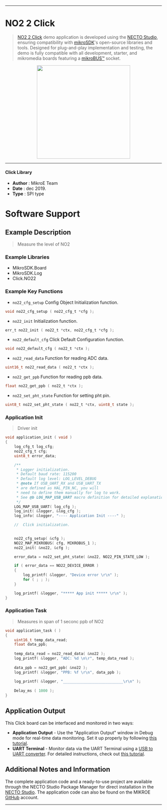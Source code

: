 
---
# NO2 2 Click

> [NO2 2 Click](https://www.mikroe.com/?pid_product=MIKROE-3700) demo application is developed using
the [NECTO Studio](https://www.mikroe.com/necto), ensuring compatibility with [mikroSDK](https://www.mikroe.com/mikrosdk)'s
open-source libraries and tools. Designed for plug-and-play implementation and testing, the demo is fully compatible with
all development, starter, and mikromedia boards featuring a [mikroBUS&trade;](https://www.mikroe.com/mikrobus) socket.

<p align="center">
  <img src="https://www.mikroe.com/?pid_product=MIKROE-3700&image=1" height=300px>
</p>

---

#### Click Library

- **Author**        : MikroE Team
- **Date**          : dec 2019.
- **Type**          : SPI type

# Software Support

## Example Description

> 
> Measure the level of NO2
> 

### Example Libraries

- MikroSDK.Board
- MikroSDK.Log
- Click.NO22

### Example Key Functions

- `no22_cfg_setup` Config Object Initialization function. 
```c
void no22_cfg_setup ( no22_cfg_t *cfg );
``` 
 
- `no22_init` Initialization function. 
```c
err_t no22_init ( no22_t *ctx, no22_cfg_t *cfg );
```

- `no22_default_cfg` Click Default Configuration function. 
```c
void no22_default_cfg ( no22_t *ctx );
```

- `no22_read_data` Function for reading ADC data. 
```c
uint16_t no22_read_data ( no22_t *ctx );
```
 
- `no22_get_ppb` Function for reading ppb data. 
```c
float no22_get_ppb ( no22_t *ctx );
```

- `no22_set_pht_state` Function for setting pht pin. 
```c
uint8_t no22_set_pht_state ( no22_t *ctx, uint8_t state );
```

### Application Init

>
> Driver init
> 

```c
void application_init ( void )
{
    log_cfg_t log_cfg;
    no22_cfg_t cfg;
    uint8_t error_data;

    /** 
     * Logger initialization.
     * Default baud rate: 115200
     * Default log level: LOG_LEVEL_DEBUG
     * @note If USB_UART_RX and USB_UART_TX 
     * are defined as HAL_PIN_NC, you will 
     * need to define them manually for log to work. 
     * See @b LOG_MAP_USB_UART macro definition for detailed explanation.
     */
    LOG_MAP_USB_UART( log_cfg );
    log_init( &logger, &log_cfg );
    log_info( &logger, "---- Application Init ----" );

    //  Click initialization.

    
    no22_cfg_setup( &cfg );
    NO22_MAP_MIKROBUS( cfg, MIKROBUS_1 );
    no22_init( &no22, &cfg );

    error_data = no22_set_pht_state( &no22, NO22_PIN_STATE_LOW );

    if ( error_data == NO22_DEVICE_ERROR )
    {
        log_printf( &logger, "Device error \r\n" );
        for ( ; ; );
    }

    log_printf( &logger, "***** App init ***** \r\n" );
}
```

### Application Task

>
> Measures in span of 1 seconc ppb of NO2
> 

```c
void application_task ( )
{
    uint16_t temp_data_read;
    float data_ppb;
    
    temp_data_read = no22_read_data( &no22 );
    log_printf( &logger, "ADC: %d \n\r", temp_data_read );
    
    data_ppb = no22_get_ppb( &no22 );
    log_printf( &logger, "PPB: %f \r\n", data_ppb );
    
    log_printf( &logger, "___________________________\r\n" );
    
    Delay_ms ( 1000 );
}
```

## Application Output

This Click board can be interfaced and monitored in two ways:
- **Application Output** - Use the "Application Output" window in Debug mode for real-time data monitoring.
Set it up properly by following [this tutorial](https://www.youtube.com/watch?v=ta5yyk1Woy4).
- **UART Terminal** - Monitor data via the UART Terminal using
a [USB to UART converter](https://www.mikroe.com/click/interface/usb?interface*=uart,uart). For detailed instructions,
check out [this tutorial](https://help.mikroe.com/necto/v2/Getting%20Started/Tools/UARTTerminalTool).

## Additional Notes and Information

The complete application code and a ready-to-use project are available through the NECTO Studio Package Manager for 
direct installation in the [NECTO Studio](https://www.mikroe.com/necto). The application code can also be found on
the MIKROE [GitHub](https://github.com/MikroElektronika/mikrosdk_click_v2) account.

---
